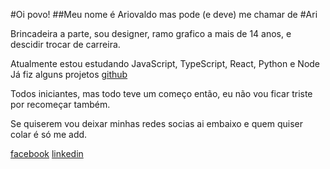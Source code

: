 #Oi povo!
##Meu nome é Ariovaldo mas pode (e deve) me chamar de #Ari

Brincadeira a parte, sou designer, ramo grafico a mais de 14 anos,
e descidir trocar de carreira.

Atualmente estou estudando JavaScript, TypeScript, React, Python e Node
Já fiz alguns projetos 
[github](https://github.com/AriovaldoSantS)

Todos iniciantes, mas todo teve um começo então, eu não vou ficar triste por
recomeçar também.

Se quiserem vou deixar minhas redes socias ai embaixo e quem quiser colar é só me add.

[facebook](https://www.facebook.com/lamek.santana/)
[linkedin](https://www.linkedin.com/in/ariovaldo-santana/)
